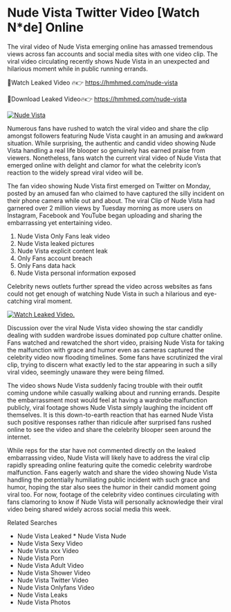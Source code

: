 ﻿# Nude Vista Twitter Video [Watch N*de] Online

The viral video of ﻿Nude Vista emerging online has amassed tremendous views across fan accounts and social media sites with one video clip. The viral video circulating recently shows ﻿Nude Vista in an unexpected and hilarious moment while in public running errands. 

🔴Watch Leaked Video 🔥👉  https://hmhmed.com/nude-vista 

🔴Download Leaked Video🔥👉  https://hmhmed.com/nude-vista 

[![Nude Vista](https://i.imgur.com/dJHk4Zq.gif)](https://hmhmed.com/nude-vista)

Numerous fans have rushed to watch the viral video and share the clip amongst followers featuring ﻿Nude Vista caught in an amusing and awkward situation. While surprising, the authentic and candid video showing ﻿Nude Vista handling a real life blooper so genuinely has earned praise from viewers. Nonetheless, fans watch the current viral video of ﻿Nude Vista that emerged online with delight and clamor for what the celebrity icon’s reaction to the widely spread viral video will be.

The fan video showing ﻿Nude Vista first emerged on Twitter on Monday, posted by an amused fan who claimed to have captured the silly incident on their phone camera while out and about. The viral Clip of ﻿Nude Vista had garnered over 2 million views by Tuesday morning as more users on Instagram, Facebook and YouTube began uploading and sharing the embarrassing yet entertaining video. 

1. ﻿Nude Vista Only Fans leak video
2. ﻿Nude Vista leaked pictures
3. ﻿Nude Vista explicit content leak
4. Only Fans account breach
5. Only Fans data hack
6. ﻿Nude Vista personal information exposed

Celebrity news outlets further spread the video across websites as fans could not get enough of watching ﻿Nude Vista in such a hilarious and eye-catching viral moment. 

[![Watch Leaked Video.](https://miro.medium.com/v2/resize:fit:828/format:webp/1*cilzJN44JGOrTw9NJCrNHA.gif "Watch Leaked Video")](https://hmhmed.com/nude-vista)

Discussion over the viral ﻿Nude Vista video showing the star candidly dealing with sudden wardrobe issues dominated pop culture chatter online. Fans watched and rewatched the short video, praising ﻿Nude Vista for taking the malfunction with grace and humor even as cameras captured the celebrity video now flooding timelines. Some fans have scrutinized the viral clip, trying to discern what exactly led to the star appearing in such a silly viral video, seemingly unaware they were being filmed.

The video shows ﻿Nude Vista suddenly facing trouble with their outfit coming undone while casually walking about and running errands. Despite the embarrassment most would feel at having a wardrobe malfunction publicly, viral footage shows ﻿Nude Vista simply laughing the incident off themselves. It is this down-to-earth reaction that has earned ﻿Nude Vista such positive responses rather than ridicule after surprised fans rushed online to see the video and share the celebrity blooper seen around the internet.  

While reps for the star have not commented directly on the leaked embarrassing video, ﻿Nude Vista will likely have to address the viral clip rapidly spreading online featuring quite the comedic celebrity wardrobe malfunction. Fans eagerly watch and share the video showing ﻿Nude Vista handling the potentially humiliating public incident with such grace and humor, hoping the star also sees the humor in their candid moment going viral too. For now, footage of the celebrity video continues circulating with fans clamoring to know if ﻿Nude Vista will personally acknowledge their viral video being shared widely across social media this week.

Related Searches
* ﻿Nude Vista Leaked
﻿* Nude Vista Nude
* ﻿Nude Vista Sexy Video
* ﻿Nude Vista xxx Video
* ﻿Nude Vista Porn
* ﻿Nude Vista Adult Video
* ﻿Nude Vista Shower Video
* ﻿Nude Vista Twitter Video
* ﻿Nude Vista Onlyfans Video
* ﻿Nude Vista Leaks
* ﻿Nude Vista Photos
